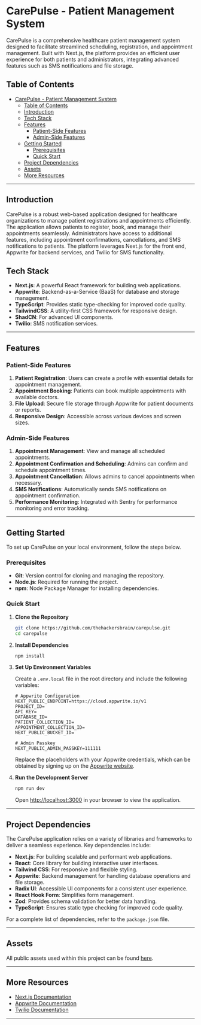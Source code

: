 # CarePulse - Patient Management System

CarePulse is a comprehensive healthcare patient management system designed to facilitate streamlined scheduling, registration, and appointment management. Built with Next.js, the platform provides an efficient user experience for both patients and administrators, integrating advanced features such as SMS notifications and file storage.

## Table of Contents

- [CarePulse - Patient Management System](#carepulse---patient-management-system)
  - [Table of Contents](#table-of-contents)
  - [Introduction](#introduction)
  - [Tech Stack](#tech-stack)
  - [Features](#features)
    - [Patient-Side Features](#patient-side-features)
    - [Admin-Side Features](#admin-side-features)
  - [Getting Started](#getting-started)
    - [Prerequisites](#prerequisites)
    - [Quick Start](#quick-start)
  - [Project Dependencies](#project-dependencies)
  - [Assets](#assets)
  - [More Resources](#more-resources)

---

## Introduction

CarePulse is a robust web-based application designed for healthcare organizations to manage patient registrations and appointments efficiently. The application allows patients to register, book, and manage their appointments seamlessly. Administrators have access to additional features, including appointment confirmations, cancellations, and SMS notifications to patients. The platform leverages Next.js for the front end, Appwrite for backend services, and Twilio for SMS functionality.

## Tech Stack

- **Next.js**: A powerful React framework for building web applications.
- **Appwrite**: Backend-as-a-Service (BaaS) for database and storage management.
- **TypeScript**: Provides static type-checking for improved code quality.
- **TailwindCSS**: A utility-first CSS framework for responsive design.
- **ShadCN**: For advanced UI components.
- **Twilio**: SMS notification services.

---

## Features

### Patient-Side Features

1. **Patient Registration**: Users can create a profile with essential details for appointment management.
2. **Appointment Booking**: Patients can book multiple appointments with available doctors.
3. **File Upload**: Secure file storage through Appwrite for patient documents or reports.
4. **Responsive Design**: Accessible across various devices and screen sizes.

### Admin-Side Features

1. **Appointment Management**: View and manage all scheduled appointments.
2. **Appointment Confirmation and Scheduling**: Admins can confirm and schedule appointment times.
3. **Appointment Cancellation**: Allows admins to cancel appointments when necessary.
4. **SMS Notifications**: Automatically sends SMS notifications on appointment confirmation.
5. **Performance Monitoring**: Integrated with Sentry for performance monitoring and error tracking.

---

## Getting Started

To set up CarePulse on your local environment, follow the steps below.

### Prerequisites

- **Git**: Version control for cloning and managing the repository.
- **Node.js**: Required for running the project.
- **npm**: Node Package Manager for installing dependencies.

### Quick Start

1. **Clone the Repository**

   ```bash
   git clone https://github.com/thehackersbrain/carepulse.git
   cd carepulse
   ```

2. **Install Dependencies**

   ```bash
   npm install
   ```

3. **Set Up Environment Variables**

   Create a `.env.local` file in the root directory and include the following variables:

   ```env
   # Appwrite Configuration
   NEXT_PUBLIC_ENDPOINT=https://cloud.appwrite.io/v1
   PROJECT_ID=
   API_KEY=
   DATABASE_ID=
   PATIENT_COLLECTION_ID=
   APPOINTMENT_COLLECTION_ID=
   NEXT_PUBLIC_BUCKET_ID=

   # Admin Passkey
   NEXT_PUBLIC_ADMIN_PASSKEY=111111
   ```

   Replace the placeholders with your Appwrite credentials, which can be obtained by signing up on the [Appwrite website](https://appwrite.io/).

4. **Run the Development Server**

   ```bash
   npm run dev
   ```

   Open [http://localhost:3000](http://localhost:3000) in your browser to view the application.

---

## Project Dependencies

The CarePulse application relies on a variety of libraries and frameworks to deliver a seamless experience. Key dependencies include:

- **Next.js**: For building scalable and performant web applications.
- **React**: Core library for building interactive user interfaces.
- **Tailwind CSS**: For responsive and flexible styling.
- **Appwrite**: Backend management for handling database operations and file storage.
- **Radix UI**: Accessible UI components for a consistent user experience.
- **React Hook Form**: Simplifies form management.
- **Zod**: Provides schema validation for better data handling.
- **TypeScript**: Ensures static type checking for improved code quality.

For a complete list of dependencies, refer to the `package.json` file.

---

## Assets

All public assets used within this project can be found [here](https://drive.google.com/file/d/1yGvWFeSaH1_-aiQ1gejT23lqz5979RKB/view?usp=sharing).

---

## More Resources

- [Next.js Documentation](https://nextjs.org/docs)
- [Appwrite Documentation](https://appwrite.io/docs)
- [Twilio Documentation](https://www.twilio.com/docs)
  
---